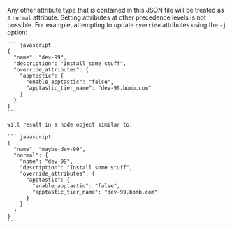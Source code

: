 Any other attribute type that is contained in this JSON file will be
treated as a `normal` attribute. Setting attributes at other precedence
levels is not possible. For example, attempting to update `override`
attributes using the `-j` option:

    ``` javascript
    {
      "name": "dev-99",
      "description": "Install some stuff",
      "override_attributes": {
        "apptastic": {
          "enable_apptastic": "false",
          "apptastic_tier_name": "dev-99.bomb.com"
        }
      }
    }
    ```

    will result in a node object similar to:

    ``` javascript
    {
      "name": "maybe-dev-99",
      "normal": {
        "name": "dev-99",
        "description": "Install some stuff",
        "override_attributes": {
          "apptastic": {
            "enable_apptastic": "false",
            "apptastic_tier_name": "dev-99.bomb.com"
          }
        }
      }
    }
    ```
